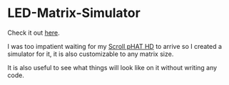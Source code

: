 # LED-Matrix-Simulator
Check it out [here](https://toxicgaming.github.io/LED-Matrix-Simulator/).

I was too impatient waiting for my [Scroll pHAT HD](https://shop.pimoroni.com/products/scroll-phat-hd) to arrive so I created a simulator for it, it is also customizable to any matrix size.

It is also useful to see what things will look like on it without writing any code.


